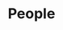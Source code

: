 ---
title: People
date: 

type: landing

sections:
  - block: people
    content:
      title: Meet the Team
      # Choose which groups/teams of users to display.
      #   Edit `user_groups` in each user's profile to add them to one or more of these groups.
      user_groups:
          - Staff
          - student
          - guest
      sort_by: Params.last_name
      sort_ascending: true
    design:
      show_interests: false
      show_role: true
      show_social: true
      view: masonry
      columns: 2
  - block: markdown
    id: button
    content:
      title: 
      subtitle: 
      text: |
        <p class="text-center">
        <a class="lead" href="../../">Back</a></p>
    design:
      columns: 2
---